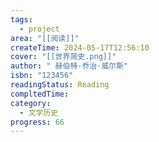 ```yaml
---
tags:
  - project
area: "[[阅读]]"
createTime: 2024-05-17T12:56:10
cover: "[[世界简史.png]]"
author: " 赫伯特·乔治·威尔斯"
isbn: "123456"
readingStatus: Reading
compltedTime: 
category:
  - 文学历史
progress: 66
---
```

